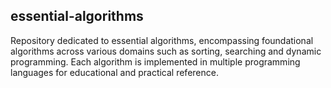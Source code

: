## essential-algorithms
Repository dedicated to essential algorithms, encompassing foundational algorithms across various domains such as sorting, searching and dynamic programming. Each algorithm is implemented in multiple programming languages for educational and practical reference.
